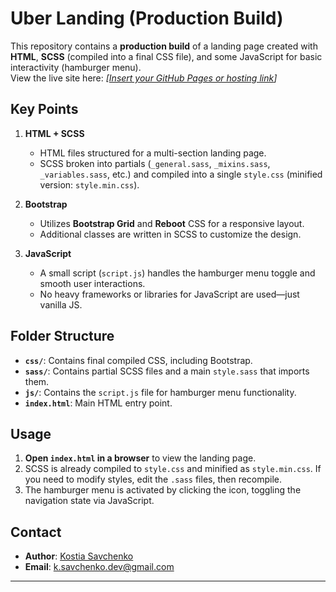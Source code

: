 # Uber Landing (Production Build)

This repository contains a **production build** of a landing page created with **HTML**, **SCSS** (compiled into a final CSS file), and some JavaScript for basic interactivity (hamburger menu).  
View the live site here: *[[Insert your GitHub Pages or hosting link](https://ksavdev.github.io/uber-landing/)]*

## Key Points

1. **HTML + SCSS**  
   - HTML files structured for a multi-section landing page.  
   - SCSS broken into partials (`_general.sass`, `_mixins.sass`, `_variables.sass`, etc.) and compiled into a single `style.css` (minified version: `style.min.css`).

2. **Bootstrap**  
   - Utilizes **Bootstrap Grid** and **Reboot** CSS for a responsive layout.  
   - Additional classes are written in SCSS to customize the design.

3. **JavaScript**  
   - A small script (`script.js`) handles the hamburger menu toggle and smooth user interactions.  
   - No heavy frameworks or libraries for JavaScript are used—just vanilla JS.

## Folder Structure

- **`css/`**: Contains final compiled CSS, including Bootstrap.  
- **`sass/`**: Contains partial SCSS files and a main `style.sass` that imports them.  
- **`js/`**: Contains the `script.js` file for hamburger menu functionality.  
- **`index.html`**: Main HTML entry point.

## Usage

1. **Open `index.html` in a browser** to view the landing page.  
2. SCSS is already compiled to `style.css` and minified as `style.min.css`. If you need to modify styles, edit the `.sass` files, then recompile.  
3. The hamburger menu is activated by clicking the icon, toggling the navigation state via JavaScript.

## Contact

- **Author**: [Kostia Savchenko](https://github.com/ksavdev)  
- **Email**: [k.savchenko.dev@gmail.com](mailto:k.savchenko.dev@gmail.com)

---


